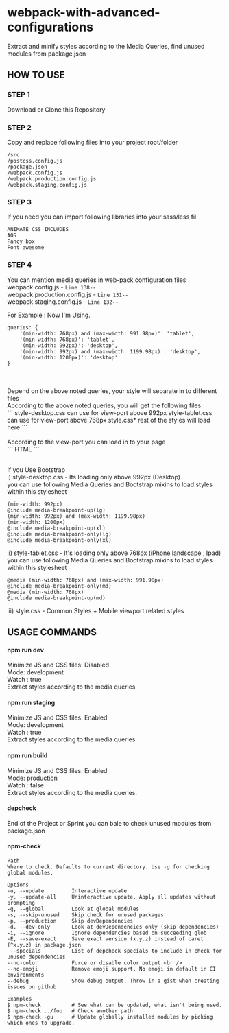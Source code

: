 # webpack-with-advanced-configurations
Extract and minify styles according to the Media Queries, find unused modules from package.json


## HOW TO USE

### STEP 1

Download or Clone this Repository


### STEP 2

Copy and replace following files into your project root/folder <br/>
```
/src
/postcss.config.js
/package.json
/webpack.config.js
/webpack.production.config.js
/webpack.staging.config.js
```

### STEP 3
If you need you can import following libraries into your sass/less fil <br/>
```
ANIMATE CSS INCLUDES
AOS
Fancy box
Font awesome
```

### STEP 4

You can mention media queries in web-pack configuration files <br/>
webpack.config.js  - `Line 138--`<br/>
webpack.production.config.js  - `Line 131--`<br/>
webpack.staging.config.js  - `Line 132--`<br/>

For Example : Now I'm Using.<br />
```
queries: {
	'(min-width: 768px) and (max-width: 991.98px)': 'tablet',
	'(min-width: 768px)': 'tablet',
	'(min-width: 992px)': 'desktop',
	'(min-width: 992px) and (max-width: 1199.98px)': 'desktop',
	'(min-width: 1200px)': 'desktop'
}
```
<br />
<br />
Depend on the above noted queries, your style will separate in to different files<br />
According to the above noted queries, you will get the following files<br />
```
style-desktop.css can use for view-port above 992px
style-tablet.css can use for view-port above 768px
style.css* rest of the styles will load here
```
<br />
<br />
According to the view-port you can load in to your page<br />
```
HTML
<link rel="stylesheet" type="text/css" href="dist/style.css" />
<link rel="stylesheet" type="text/css" media="min-width: 768px" href="dist/style-tablet.css" />
<link rel="stylesheet" type="text/css" media="min-width: 992px" href="dist/style-desktop.css" />
```
<br />
<br />

If you Use Bootstrap <br />
i) style-desktop.css - Its loading only above 992px (Desktop)<br />
   you can use following Media Queries and Bootstrap mixins to load styles within this stylesheet<br />
```   
(min-width: 992px) 
@include media-breakpoint-up(lg)  
(min-width: 992px) and (max-width: 1199.98px)   
(min-width: 1200px)
@include media-breakpoint-up(xl)  
@include media-breakpoint-only(lg)  
@include media-breakpoint-only(xl) 
```   
ii) style-tablet.css  - It's loading only above 768px (iPhone landscape , Ipad)<br />
    you can use following Media Queries and Bootstrap mixins to load styles within this stylesheet<br />
```
@media (min-width: 768px) and (max-width: 991.98px)
@include media-breakpoint-only(md)
@media (min-width: 768px)
@include media-breakpoint-up(md)
```  
iii) style.css - Common Styles + Mobile viewport related styles<br />
   
## USAGE COMMANDS

#### npm run dev
  Minimize JS and CSS files: Disabled<br />
  Mode: development<br />
  Watch : true<br />
  Extract styles according to the media queries<br />
  
#### npm run staging 
  Minimize JS and CSS files: Enabled<br />
  Mode: development<br />
  Watch : true<br />
  Extract styles according to the media queries<br />
  
#### npm run build
  Minimize JS and CSS files: Enabled<br />
  Mode: production<br />
  Watch : false<br />
  Extract styles according to the media queries.<br />
  
#### depcheck
   End of the Project or Sprint you can bale to check unused modules from package.json<br />
   
#### npm-check 
```
Path 
Where to check. Defaults to current directory. Use -g for checking global modules. 

Options
-u, --update         Interactive update
-y, --update-all     Uninteractive update. Apply all updates without prompting
-g, --global         Look at global modules
-s, --skip-unused    Skip check for unused packages
-p, --production     Skip devDependencies
-d, --dev-only       Look at devDependencies only (skip dependencies)
-i, --ignore         Ignore dependencies based on succeeding glob
-E, --save-exact     Save exact version (x.y.z) instead of caret (^x.y.z) in package.json
 --specials          List of depcheck specials to include in check for unused dependencies
--no-color           Force or disable color output.<br />
--no-emoji           Remove emoji support. No emoji in default in CI environments
--debug              Show debug output. Throw in a gist when creating issues on github

Examples
$ npm-check          # See what can be updated, what isn't being used.
$ npm-check ../foo   # Check another path
$ npm-check -gu      # Update globally installed modules by picking which ones to upgrade.
```
